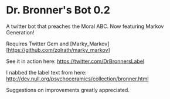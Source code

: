 Dr. Bronner's Bot 0.2
=============

A twitter bot that preaches the Moral ABC. Now featuring Markov Generation!

Requires Twitter Gem and [Marky_Markov][https://github.com/zolrath/marky_markov]

See it in action here: https://twitter.com/DrBronnersLabel

I nabbed the label text from here: http://dev.null.org/psychoceramics/collection/bronner.html

Suggestions on improvements greatly appreciated. 

